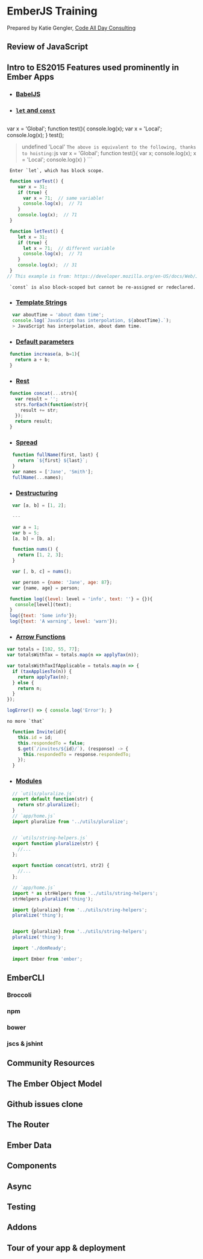 # EmberJS Training

Prepared by Katie Gengler, [Code All Day Consulting](http://www.codeallday.com)

## Review of JavaScript

## Intro to ES2015 Features used prominently in Ember Apps
 - ### [BabelJS](https://babeljs.io/docs/learn-es2015/)

 - ### [`let` and `const`](https://babeljs.io/docs/learn-es2015/#let-const)
     ```js
 var x = 'Global';
 function test(){
     console.log(x);
     var x = 'Local';
     console.log(x);
 }
 test();
 > undefined
 > 'Local'
     ```
     The above is equivalent to the following, thanks to hoisting:
     ```js
 var x = 'Global';
 function test(){
     var x;
     console.log(x);
     x = 'Local';
     console.log(x)
 }
     ```

     Enter `let`, which has block scope.

 ```js
  function varTest() {
     var x = 31;
     if (true) {
       var x = 71;  // same variable!
       console.log(x);  // 71
     }
     console.log(x);  // 71
  }

  function letTest() {
     let x = 31;
     if (true) {
       let x = 71;  // different variable
       console.log(x);  // 71
     }
     console.log(x);  // 31
  }
// This example is from: https://developer.mozilla.org/en-US/docs/Web/JavaScript/Reference/Statements/let
 ```

     `const` is also block-scoped but cannot be re-assigned or redeclared.

 - ### [Template Strings](https://babeljs.io/docs/learn-es2015/#template-strings)
 ```js
   var aboutTime = 'about damn time';
   console.log(`JavaScript has interpolation, ${aboutTime}.`);
   > JavaScript has interpolation, about damn time.
 ```
 - ### [Default parameters](https://babeljs.io/docs/learn-es2015/#default-rest-spread)
 ```js
  function increase(a, b=1){
    return a + b;
  }
 ```
 - ### [Rest](https://babeljs.io/docs/learn-es2015/#default-rest-spread)
 ```js
  function concat(...strs){
    var result = '';
    strs.forEach(function(str){
      result += str;
    });
    return result;
  }
 ```
 - ### [Spread](https://babeljs.io/docs/learn-es2015/#default-rest-spread)
 ```js
   function fullName(first, last) {
     return `${first} ${last}`;
   }
   var names = ['Jane', 'Smith'];
   fullName(...names);
 ```

 - ### [Destructuring](https://babeljs.io/docs/learn-es2015/#destructuring)
 ```js
   var [a, b] = [1, 2];

   ---

   var a = 1;
   var b = 5;
   [a, b] = [b, a];

   function nums() {
     return [1, 2, 3];
   }

   var [, b, c] = nums();
 ```

 ```js
   var person = {name: 'Jane', age: 87};
   var {name, age} = person;
 ```

 ```js
  function log({level: level = 'info', text: ''} = {}){
    console[level](text);
  }
  log({text: 'Some info'});
  log({text: 'A warning', level: 'warn'});
 ```

 - ### [Arrow Functions](https://babeljs.io/docs/learn-es2015/#arrows-and-lexical-this)

  ```js
  var totals = [102, 55, 77];
  var totalsWithTax = totals.map(n => applyTax(n));

  var totalsWithTaxIfApplicable = totals.map(n => {
    if (taxAppliesTo(n)) {
      return applyTax(n);
    } else {
      return n;
    }
  });

  logError() => { console.log('Error'); }  
  ```

    no more `that`

  ```js
    function Invite(id){
      this.id = id;
      this.respondedTo = false;
      $.get(`/invites/${id}/`), (response) -> {
        this.respondedTo = response.respondedTo;
      });
    }
  ```
 - ### [Modules](https://babeljs.io/docs/learn-es2015/#modules)

  ```js
    // `utils/pluralize.js`
    export default function(str) {
      return str.pluralize();
    }
    // `app/home.js`
    import pluralize from '../utils/pluralize';
  ```

  ```js

    // `utils/string-helpers.js`
    export function pluralize(str) {
      //...
    };

    export function concat(str1, str2) {
      //...
    };

    // `app/home.js`
    import * as strHelpers from '../utils/string-helpers';
    strHelpers.pluralize('thing');

    import {pluralize} from '../utils/string-helpers';
    pluralize('thing');


    import {pluralize} from '../utils/string-helpers';
    pluralize('thing');

    import './domReady';

    import Ember from 'ember';
  ```

## EmberCLI
### Broccoli
### npm
### bower
### jscs & jshint

## Community Resources

## The Ember Object Model

## Github issues clone

## The Router
## Ember Data
## Components
## Async
## Testing
## Addons

## Tour of your app & deployment
